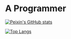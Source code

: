# A Programmer

[![Peixin's GitHub stats](https://github-readme-stats.vercel.app/api?username=peixin&count_private=true&show_icons=true&cache_seconds=86400)](https://github.com/peixin)

[![Top Langs](https://github-readme-stats.vercel.app/api/top-langs/?username=peixin&layout=compact&langs_count=10&cache_seconds=86400&exclude_repo=peixin.github.io,peixin)](https://github.com/peixin)
